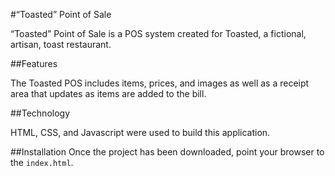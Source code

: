 #“Toasted” Point of Sale


“Toasted” Point of Sale is a POS system created for Toasted, a fictional, artisan, toast restaurant.

##Features

The Toasted POS includes items, prices, and images as well as a receipt area that updates as items are added to the bill. 


##Technology


HTML, CSS, and Javascript were used to build this application.



##Installation
Once the project has been downloaded, point your browser to the `index.html`.
